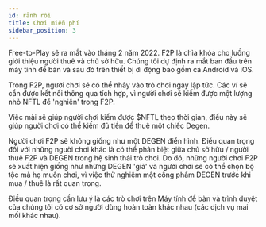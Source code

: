 ```yaml
---
id: rảnh rỗi
title: Chơi miễn phí
sidebar_position: 3
---
```


Free-to-Play sẽ ra mắt vào tháng 2 năm 2022. F2P là chìa khóa cho luồng giới thiệu người thuê và chủ sở hữu. Chúng tôi dự định ra mắt ban đầu trên máy tính để bàn và sau đó trên thiết bị di động bao gồm cả Android và iOS.

Trong F2P, người chơi sẽ có thể nhảy vào trò chơi ngay lập tức. Các ví sẽ cần được kết nối thông qua tích hợp, vì người chơi sẽ kiếm được một lượng nhỏ NFTL để 'nghiền' trong F2P.

Việc mài sẽ giúp người chơi kiếm được $NFTL theo thời gian, điều này sẽ giúp người chơi có thể kiếm đủ tiền để thuê một chiếc Degen.

Người chơi F2P sẽ không giống như một DEGEN điển hình. Điều quan trọng đối với những người chơi khác là có thể phân biệt giữa chủ sở hữu / người thuê F2P và DEGEN trong hệ sinh thái trò chơi. Do đó, những người chơi F2P sẽ xuất hiện giống như những DEGEN 'giả' và người chơi sẽ có thể chọn bộ tộc mà họ muốn chơi, vì việc thử nghiệm một cống phẩm DEGEN trước khi mua / thuê là rất quan trọng.

Điều quan trọng cần lưu ý là các trò chơi trên Máy tính để bàn và trình duyệt của chúng tôi có cơ sở người dùng hoàn toàn khác nhau (các dịch vụ mai mối khác nhau).
